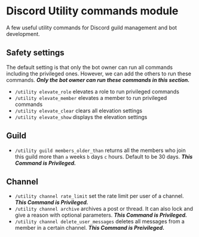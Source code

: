 # Discord Utility commands module
A few useful utility commands for Discord guild management and bot development.

## Safety settings
The default setting is that only the bot owner can run all commands including the privileged ones. However, we can add the others to run these commands. **_Only the bot owner can run these commands in this section._**
- `/utility elevate_role` elevates a role to run privileged commands
- `/utility elevate_member` elevates a member to run privileged commands
- `/utility elevate_clear` clears all elevation settings
- `/utility elevate_show` displays the elevation settings

## Guild
- `/utility guild members_older_than` returns all the members who join this guild more than `a` weeks `b` days `c` hours. Default to be 30 days. **_This Command is Privileged._**

## Channel
- `/utility channel rate_limit` set the rate limit per user of a channel. **_This Command is Privileged._**
- `/utility channel archive` archives a post or thread. It can also lock and give a reason with optional parameters. **_This Command is Privileged._**
- `/utility channel delete_user_messages` deletes all messages from a member in a certain channel. **_This Command is Preivileged._**
